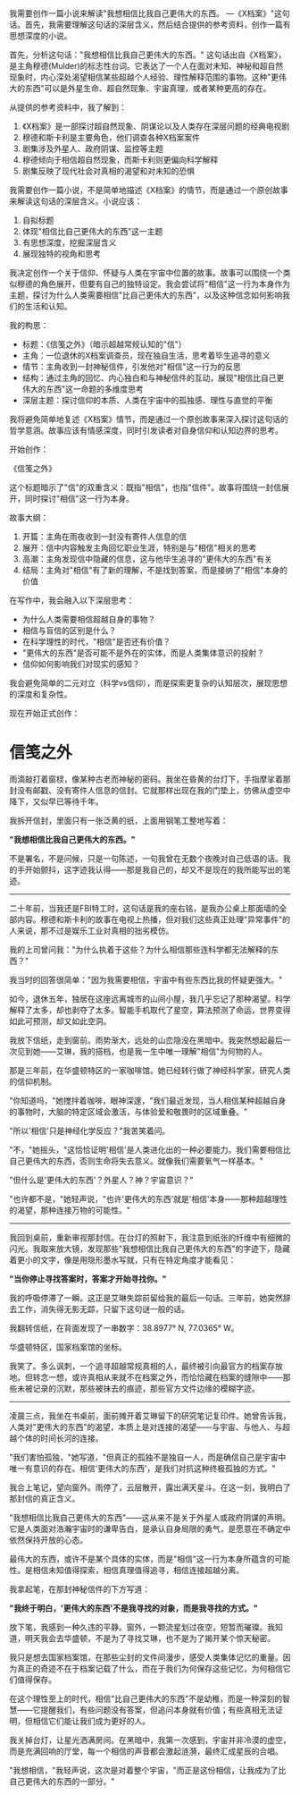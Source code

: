<ReasoningChainRenderer>
我需要创作一篇小说来解读"我想相信比我自己更伟大的东西。 —《X档案》"这句话。首先，我需要理解这句话的深层含义，然后结合提供的参考资料，创作一篇有思想深度的小说。

首先，分析这句话："我想相信比我自己更伟大的东西。"
这句话出自《X档案》，是主角穆德(Mulder)的标志性台词。它表达了一个人在面对未知、神秘和超自然现象时，内心深处渴望相信某些超越个人经验、理性解释范围的事物。这种"更伟大的东西"可以是外星生命、超自然现象、宇宙真理，或者某种更高的存在。

从提供的参考资料中，我了解到：
1. 《X档案》是一部探讨超自然现象、阴谋论以及人类存在深层问题的经典电视剧
2. 穆德和斯卡利是主要角色，他们调查各种X档案案件
3. 剧集涉及外星人、政府阴谋、监控等主题
4. 穆德倾向于相信超自然现象，而斯卡利则更偏向科学解释
5. 剧集反映了现代社会对真相的渴望和对未知的恐惧

我需要创作一篇小说，不是简单地描述《X档案》的情节，而是通过一个原创故事来解读这句话的深层含义。小说应该：
1. 自拟标题
2. 体现"相信比自己更伟大的东西"这一主题
3. 有思想深度，挖掘深层含义
4. 展现独特的视角和思考

我决定创作一个关于信仰、怀疑与人类在宇宙中位置的故事。故事可以围绕一个类似穆德的角色展开，但要有自己的独特设定。我会尝试将"相信"这一行为本身作为主题，探讨为什么人类需要相信"比自己更伟大的东西"，以及这种信念如何影响我们的生活和认知。

我的构思：
- 标题：《信笺之外》（暗示超越常规认知的"信"）
- 主角：一位退休的X档案调查员，现在独自生活，思考着毕生追寻的意义
- 情节：主角收到一封神秘信件，引发他对"相信"这一行为的反思
- 结构：通过主角的回忆、内心独白和与神秘信件的互动，展现"相信比自己更伟大的东西"这一命题的多维度思考
- 深层主题：探讨信仰的本质、人类在宇宙中的孤独感、理性与直觉的平衡

我将避免简单地复述《X档案》情节，而是通过一个原创故事来深入探讨这句话的哲学意涵。故事应该有情感深度，同时引发读者对自身信仰和认知边界的思考。

开始创作：

《信笺之外》

这个标题暗示了"信"的双重含义：既指"相信"，也指"信件"。故事将围绕一封信展开，同时探讨"相信"这一行为本身。

故事大纲：
1. 开篇：主角在雨夜收到一封没有寄件人信息的信
2. 展开：信中内容触发主角回忆职业生涯，特别是与"相信"相关的思考
3. 高潮：主角发现信中隐藏的信息，这与他毕生追寻的"更伟大的东西"有关
4. 结局：主角对"相信"有了新的理解，不是找到答案，而是接纳了"相信"本身的价值

在写作中，我会融入以下深层思考：
- 为什么人类需要相信超越自身的事物？
- 相信与盲信的区别是什么？
- 在科学理性的时代，"相信"是否还有价值？
- "更伟大的东西"是否可能不是外在的实体，而是人类集体意识的投射？
- 信仰如何影响我们对现实的感知？

我会避免简单的二元对立（科学vs信仰），而是探索更复杂的认知层次，展现思想的深度和复杂性。

现在开始正式创作：
</ReasoningChainRenderer>

# 信笺之外

雨滴敲打着窗棂，像某种古老而神秘的密码。我坐在昏黄的台灯下，手指摩挲着那封没有邮戳、没有寄件人信息的信封。它就那样出现在我的门垫上，仿佛从虚空中降下，又似早已等待千年。

我拆开信封，里面只有一张泛黄的纸，上面用钢笔工整地写着：

**"我想相信比我自己更伟大的东西。"**

不是署名，不是问候，只是一句陈述，一句我曾在无数个夜晚对自己低语的话。我的手开始颤抖，这字迹我认得——那是我自己的，却又不是现在的我所能写出的笔迹。

***

二十年前，当我还是FBI特工时，这句话是我的座右铭，是我办公桌上那面墙的全部内容。穆德和斯卡利的故事在电视上热播，但对我们这些真正处理"异常事件"的人来说，那不过是娱乐工业对真相的拙劣模仿。

我的上司曾问我："为什么执着于这些？为什么相信那些连科学都无法解释的东西？"

我当时的回答很简单："因为我需要相信，宇宙中有些东西比我的怀疑更强大。"

如今，退休五年，独居在这座远离城市的山间小屋，我几乎忘记了那种渴望。科学解释了太多，却也剥夺了太多。智能手机取代了星空，算法预测了命运，世界变得如此可预测，却又如此空洞。

我放下信纸，走到窗前。雨势渐大，远处的山峦隐没在黑暗中。我突然想起最后一次见到她——艾琳，我的搭档，也是我一生中唯一理解"相信"为何物的人。

那是三年前，在华盛顿特区的一家咖啡馆。她已经转行做了神经科学家，研究人类的信仰机制。

"你知道吗，"她搅拌着咖啡，眼神深邃，"我们最近发现，当人相信某种超越自身的事物时，大脑的特定区域会激活，与体验爱和敬畏时的区域重叠。"

"所以'相信'只是神经化学反应？"我苦笑着问。

"不，"她摇头，"这恰恰证明'相信'是人类进化出的一种必要能力。我们需要相信比自己更伟大的东西，否则生命将失去意义。就像我们需要氧气一样基本。"

"但什么是'更伟大的东西'？外星人？神？宇宙意识？"

"也许都不是，"她轻声说，"也许'更伟大的东西'就是'相信'本身——那种超越理性的渴望，那种连接万物的可能性。"

***

我回到桌前，重新审视那封信。在台灯的照射下，我注意到纸张的纤维中有细微的闪光。我取来放大镜，发现那些"我想相信比我自己更伟大的东西"的字迹下，隐藏着更小的文字，像是用隐形墨水写就，只有在特定角度才能看见：

**"当你停止寻找答案时，答案才开始寻找你。"**

我的呼吸停滞了一瞬。这正是艾琳失踪前留给我的最后一句话。三年前，她突然辞去工作，消失得无影无踪，只留下这句谜一般的话。

我翻转信纸，在背面发现了一串数字：38.8977° N, 77.0365° W。

华盛顿特区，国家档案馆的坐标。

我笑了。多么讽刺，一个追寻超越常规真相的人，最终被引向最官方的档案存放地。但转念一想，或许真相从来就不在档案之外，而恰恰藏在档案的缝隙中——那些未被记录的沉默，那些被抹去的痕迹，那些官方文件边缘的模糊字迹。

***

凌晨三点，我坐在书桌前，面前摊开着艾琳留下的研究笔记复印件。她曾告诉我，人类对"更伟大的东西"的渴望，本质上是对连接的渴望——与宇宙、与他人、与超越个体的时间长河的连接。

"我们害怕孤独，"她写道，"但真正的孤独不是独自一人，而是确信自己是宇宙中唯一有意识的存在。相信'更伟大的东西'，是我们对抗这种终极孤独的方式。"

我合上笔记，望向窗外。雨停了，云层散开，露出满天星斗。在这一刻，我明白了那封信的真正含义。

"我想相信比我自己更伟大的东西"——这从来不是关于外星人或政府阴谋的声明。它是人类面对浩瀚宇宙时的谦卑告白，是承认自身局限的勇气，是愿意在不确定中依然保持开放的心态。

最伟大的东西，或许不是某个具体的实体，而是"相信"这一行为本身所蕴含的可能性。是相信未知值得探索，相信真理值得追寻，相信连接超越分离。

我拿起笔，在那封神秘信件的下方写道：

**"我终于明白，'更伟大的东西'不是我寻找的对象，而是我寻找的方式。"**

放下笔，我感到一种久违的平静。窗外，一颗流星划过夜空，短暂而璀璨。我知道，明天我会去华盛顿，不是为了寻找艾琳，也不是为了揭开某个惊天秘密。

我只是想去国家档案馆，在那些尘封的文件间漫步，感受人类集体记忆的重量。因为真正的奇迹不在于档案记载了什么，而在于我们为何保存这些记忆，为何相信它们值得保存。

在这个理性至上的时代，相信"比自己更伟大的东西"不是幼稚，而是一种深刻的智慧——它提醒我们，有些问题没有答案，但追问本身就有价值；有些真相无法证明，但相信它们能让我们成为更好的人。

我关掉台灯，让星光洒满房间。在黑暗中，我第一次感到，宇宙并非冷漠的虚空，而是充满回响的厅堂，每一个相信的声音都会激起涟漪，最终汇成星辰的合唱。

"我想相信，"我轻声说，这次是对着整个宇宙，"而正是这份相信，让我成为了比自己更伟大的东西的一部分。"